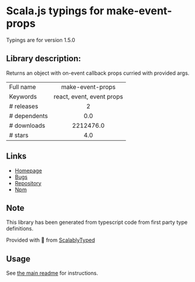 
# Scala.js typings for make-event-props

Typings are for version 1.5.0

## Library description:
Returns an object with on-event callback props curried with provided args.

|                    |                 |
| ------------------ | :-------------: |
| Full name          | make-event-props |
| Keywords           | react, event, event props |
| # releases         | 2 |
| # dependents       | 0.0 |
| # downloads        | 2212476.0 |
| # stars            | 4.0 |

## Links
- [Homepage](https://github.com/wojtekmaj/make-event-props#readme)
- [Bugs](https://github.com/wojtekmaj/make-event-props/issues)
- [Repository](https://github.com/wojtekmaj/make-event-props)
- [Npm](https://www.npmjs.com/package/make-event-props)
    


## Note
This library has been generated from typescript code from first party type definitions.

Provided with :purple_heart: from [ScalablyTyped](https://github.com/oyvindberg/ScalablyTyped)

## Usage
See [the main readme](../../readme.md) for instructions.


